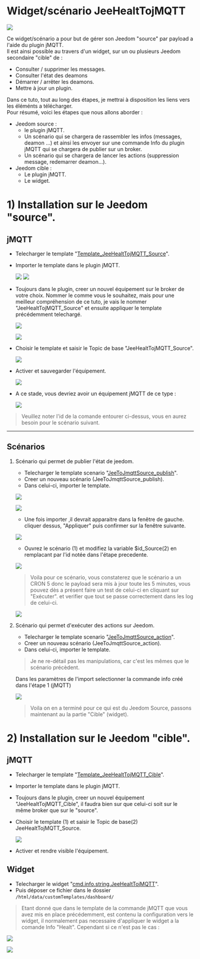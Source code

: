 # Widget/scénario JeeHealtTojMQTT

![](doc/images/widget_1.png)

Ce widget/scénario a pour but de gérer son Jeedom "source" par payload a l'aide du plugin jMQTT.  
Il est ainsi possible au travers d'un widget, sur un ou plusieurs Jeedom secondaire "cible" de :
 - Consulter / supprimer les messages.
 - Consulter l'état des deamons
 - Démarrer / arrêter les deamons.
 - Mettre à jour un plugin.

Dans ce tuto, tout au long des étapes, je mettrai à disposition les liens vers les éléménts a télécharger.  
Pour résumé, voici les étapes que nous allons aborder :

- Jeedom source :
  - le plugin jMQTT.
  - Un scénario qui se chargera de rassembler les infos (messages, deamon ...) et ainsi les envoyer sur une commande Info du plugin jMQTT qui se chargera de publier sur un broker.
  - Un scénario qui se chargera de lancer les actions (suppression message, redemarrer deamon...).
- Jeedom cible :
  - Le plugin jMQTT.
  - Le widget.

# 1) Installation sur le Jeedom "source".
## jMQTT
* Telecharger le template "[Template_JeeHealtTojMQTT_Source](Template_JeeHealtTojMQTT_Source.json)".

* Importer le template dans le plugin jMQTT.

     ![](doc/images/jMQTT_Source_2.png)
     ![](doc/images/jMQTT_Source_3.png)

* Toujours dans le plugin, creer un nouvel équipement sur le broker de votre choix. Nommer le comme vous le souhaitez, mais pour une meilleur compréhension de ce tuto, je vais le nommer "JeeHealtTojMQTT_Source" et ensuite appliquer le template précédemment telechargé.
     
	 ![](doc/images/jMQTT_Source_1.png)
	 
     ![](doc/images/jMQTT_Source_4.png)

* Choisir le template et saisir le Topic de base "JeeHealtTojMQTT_Source".

     ![](doc/images/jMQTT_Source_5.png)

* Activer et sauvegarder l'équipement.

     ![](doc/images/jMQTT_Source_6.png)

* A ce stade, vous devriez avoir un équipement jMQTT de ce type :

     ![](doc/images/jMQTT_Source_7.png)

> Veuillez noter l'id de la comande entourer ci-dessus, vous en aurez besoin pour le scénario suivant.

----------------------------------------------------------------------------------------------
## Scénarios

1) Scénario qui permet de publier l'état de jeedom.

     * Telecharger le template scenario "[JeeToJmqttSource_publish](JeeToJmqttSource_publish.json)".
     * Creer un nouveau scénario (JeeToJmqttSource_publish).
	 * Dans celui-ci, importer le template.
	 
	 ![](doc/images/JeeToJmqttSource_publish_1.png)
	 
	 ![](doc/images/JeeToJmqttSource_publish_2.png)
	 
	 * Une fois importer ,il devrait apparaitre dans la fenêtre de gauche. cliquer dessus, "Appliquer" puis confirmer sur la fenêtre suivante.
	 
	 ![](doc/images/JeeToJmqttSource_publish_3.png)
	 
	 * Ouvrez le scénario (1) et modifiez la variable $id_Source(2) en remplacant par l'id notée dans l'étape precedente.
	 
	 ![](doc/images/JeeToJmqttSource_publish_4.png)
	 
     > Voila pour ce scénario, vous constaterez que le scénario a un CRON 5 donc le payload sera mis à jour toute les 5 minutes, vous pouvez dès a présent faire un test de celui-ci en cliquant sur "Exécuter".
et verifier que tout se passe correctement dans les log de celui-ci.

     ![](doc/images/JeeToJmqttSource_publish_5.png)

2) Scénario qui permet d'exécuter des actions sur Jeedom.

     * Telecharger le template scenario "[JeeToJmqttSource_action](JeeToJmqttSource_action.json)".
     * Creer un nouveau scénario (JeeToJmqttSource_action).
	 * Dans celui-ci, importer le template.
	 > Je ne re-détail pas les manipulations, car c'est les mêmes que le scénario précèdent.
	 
	 Dans les paramètres de l'import selectionner la commande info créé dans l'étape 1 (jMQTT)
	 
	 ![](doc/images/JeeToJmqttSource_action_1.png)
	 
	 > Voila on en a terminé pour ce qui est du Jeedom Source, passons maintenant au la partie "Cible" (widget).

# 2) Installation sur le Jeedom "cible".
 ## jMQTT
* Telecharger le template "[Template_JeeHealtTojMQTT_Cible](Template_JeeHealtTojMQTT_Cible.json)".
* Importer le template dans le plugin jMQTT.
* Toujours dans le plugin, creer un nouvel équipement "JeeHealtTojMQTT_Cible", il faudra bien sur que celui-ci soit sur le même broker que sur le "source".
* Choisir le template (1) et saisir le Topic de base(2) JeeHealtTojMQTT_Source.

     ![](doc/images/jMQTT_Cible_2.png)
	 
* Activer et rendre visible l'équipement.

 ## Widget
 * Telecharger le widget "[cmd.info.string.JeeHealtTojMQTT](cmd.info.string.JeeHealtTojMQTT.html)".
 * Puis déposer ce fichier dans le dossier `/html/data/customTemplates/dashboard/`
  > Etant donné que dans le template de la commande jMQTT que vous avez mis en place précédemment, est contenu la configuration vers le widget, il normalement pas necessaire d'appliquer le widget a la comande Info "Healt".
  Cependant si ce n'est pas le cas :
  
  ![](doc/images/Widget_Cible_1.png)
  
  ![](doc/images/Widget_Cible_2.png)